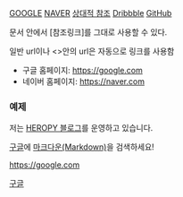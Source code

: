 [GOOGLE](https://google.com)
[NAVER](https://naver.com "링크 설명(title)을 작성하세요")
[상대적 참조](../users/login)
[Dribbble][Dribbble link]
[GitHub][1]

문서 안에서 [참조링크]를 그대로 사용할 수 있다.

일반 url이나 <>안의 url은 자동으로 링크를 사용함
- 구글 홈페이지: https://google.com
- 네이버 홈페이지: <https://naver.com>

[Dribbble link]: https://dribbble.com
[1]: https://github.com
[참조 링크]: https://naver.com "네이버로 이동합니다"

### 예제
저는 [HEROPY 블로그](https://heropy.blog)를 운영하고 있습니다.

[구글](https://google.com)에 [마크다운(Markdown)](https://heropy.blog/2017/09/30/markdown/)을 검색하세요!

https://google.com

<a href= "https://google.com" target="_blank">구글</a>